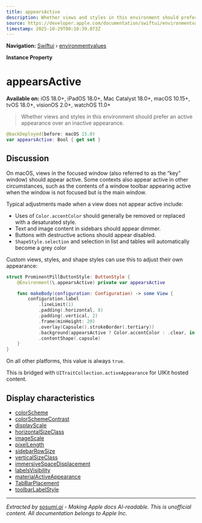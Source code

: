 ```yaml
---
title: appearsActive
description: Whether views and styles in this environment should prefer an active appearance over an inactive appearance.
source: https://developer.apple.com/documentation/swiftui/environmentvalues/appearsactive
timestamp: 2025-10-29T00:10:39.073Z
---
```


**Navigation:** [Swiftui](/documentation/swiftui) › [environmentvalues](/documentation/swiftui/environmentvalues)

**Instance Property**

# appearsActive

**Available on:** iOS 18.0+, iPadOS 18.0+, Mac Catalyst 18.0+, macOS 10.15+, tvOS 18.0+, visionOS 2.0+, watchOS 11.0+

> Whether views and styles in this environment should prefer an active appearance over an inactive appearance.

```swift
@backDeployed(before: macOS 15.0)
var appearsActive: Bool { get set }
```

## Discussion

On macOS, views in the focused window (also referred to as the “key” window) should appear active. Some contexts also appear active in other circumstances, such as the contents of a window toolbar appearing active when the window is not focused but is the main window.

Typical adjustments made when a view does not appear active include:

- Uses of `Color.accentColor` should generally be removed or replaced with a desaturated style.
- Text and image content in sidebars should appear dimmer.
- Buttons with destructive actions should appear disabled.
- `ShapeStyle.selection` and selection in list and tables will automatically become a grey color

Custom views, styles, and shape styles can use this to adjust their own appearance:

```swift
struct ProminentPillButtonStyle: ButtonStyle {
    @Environment(\.appearsActive) private var appearsActive

    func makeBody(configuration: Configuration) -> some View {
        configuration.label
            .lineLimit(1)
            .padding(.horizontal, 8)
            .padding(.vertical, 2)
            .frame(minHeight: 20)
            .overlay(Capsule().strokeBorder(.tertiary))
            .background(appearsActive ? Color.accentColor : .clear, in: .capsule)
            .contentShape(.capsule)
    }
}
```

On all other platforms, this value is always `true`.

This is bridged with `UITraitCollection.activeAppearance` for UIKit hosted content.

## Display characteristics

- [colorScheme](/documentation/swiftui/environmentvalues/colorscheme)
- [colorSchemeContrast](/documentation/swiftui/environmentvalues/colorschemecontrast)
- [displayScale](/documentation/swiftui/environmentvalues/displayscale)
- [horizontalSizeClass](/documentation/swiftui/environmentvalues/horizontalsizeclass)
- [imageScale](/documentation/swiftui/environmentvalues/imagescale)
- [pixelLength](/documentation/swiftui/environmentvalues/pixellength)
- [sidebarRowSize](/documentation/swiftui/environmentvalues/sidebarrowsize)
- [verticalSizeClass](/documentation/swiftui/environmentvalues/verticalsizeclass)
- [immersiveSpaceDisplacement](/documentation/swiftui/environmentvalues/immersivespacedisplacement)
- [labelsVisibility](/documentation/swiftui/environmentvalues/labelsvisibility)
- [materialActiveAppearance](/documentation/swiftui/environmentvalues/materialactiveappearance)
- [TabBarPlacement](/documentation/swiftui/tabbarplacement)
- [toolbarLabelStyle](/documentation/swiftui/environmentvalues/toolbarlabelstyle)

---

*Extracted by [sosumi.ai](https://sosumi.ai) - Making Apple docs AI-readable.*
*This is unofficial content. All documentation belongs to Apple Inc.*
